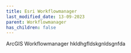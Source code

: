 ```yaml
---
title: Esri Workflowmanager
last_modified_date: 13-09-2023
parent: Workflowmanager
has_children: false
---
```


ArcGIS Workflowmanager hkldhgfldskgnldsgnfda